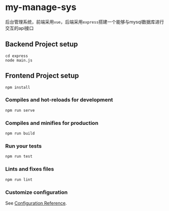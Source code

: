 
# my-manage-sys

后台管理系统，前端采用`vue`，后端采用`express`搭建一个能够与mysql数据库进行交互的api接口

## Backend Project setup
```
cd express
node main.js
```

## Frontend Project setup
```
npm install
```

### Compiles and hot-reloads for development
```
npm run serve
```

### Compiles and minifies for production
```
npm run build
```

### Run your tests
```
npm run test
```

### Lints and fixes files
```
npm run lint
```

### Customize configuration
See [Configuration Reference](https://cli.vuejs.org/config/).
